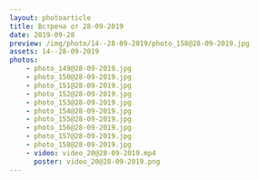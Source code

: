 ```yaml
---
layout: photoarticle
title: Встреча от 28-09-2019
date: 2019-09-28
preview: /img/photo/14--28-09-2019/photo_158@28-09-2019.jpg
assets: 14--28-09-2019
photos:
    - photo_149@28-09-2019.jpg
    - photo_150@28-09-2019.jpg
    - photo_151@28-09-2019.jpg
    - photo_152@28-09-2019.jpg
    - photo_153@28-09-2019.jpg
    - photo_154@28-09-2019.jpg
    - photo_155@28-09-2019.jpg
    - photo_156@28-09-2019.jpg
    - photo_157@28-09-2019.jpg
    - photo_158@28-09-2019.jpg
    - video: video_20@28-09-2019.mp4
      poster: video_20@28-09-2019.png
---
```

